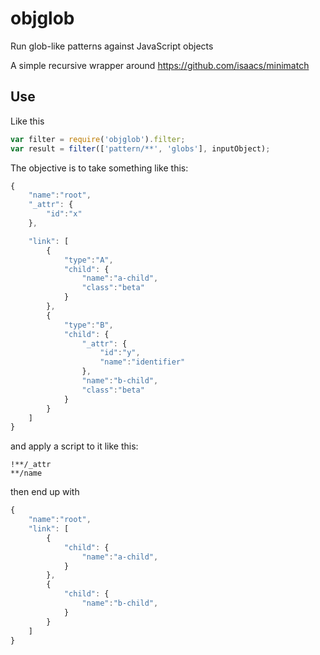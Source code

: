 # objglob
Run glob-like patterns against JavaScript objects

A simple recursive wrapper around
https://github.com/isaacs/minimatch

## Use

Like this
```javascript
var filter = require('objglob').filter;
var result = filter(['pattern/**', 'globs'], inputObject);
```

The objective is to take something like this:

```javascript
{
    "name":"root",
    "_attr": {
        "id":"x"
    },

    "link": [
        {
            "type":"A",
            "child": {
                "name":"a-child",
                "class":"beta"
            }
        },
        {
            "type":"B",
            "child": {
                "_attr": {
                    "id":"y",
                    "name":"identifier"
                },
                "name":"b-child",
                "class":"beta"
            }
        }
    ]
}
```

and apply a script to it like this:

```
!**/_attr
**/name
```

then end up with

```javascript
{
    "name":"root",
    "link": [
        {
            "child": {
                "name":"a-child",
            }
        },
        {
            "child": {
                "name":"b-child",
            }
        }
    ]
}
```
